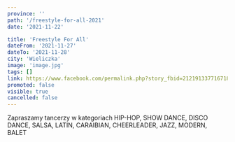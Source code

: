 ```yaml
---
province: ''
path: '/freestyle-for-all-2021'
date: '2021-11-22'

title: 'Freestyle For All'
dateFrom: '2021-11-27'
dateTo: '2021-11-28'
city: 'Wieliczka'
image: 'image.jpg'
tags: []
link: https://www.facebook.com/permalink.php?story_fbid=212191337716718&id=103292281939958
promoted: false
visible: true
cancelled: false
---
```

Zapraszamy tancerzy w kategoriach HIP-HOP, SHOW DANCE, DISCO DANCE, SALSA, LATIN, CARAIBIAN, CHEERLEADER, JAZZ, MODERN, BALET


